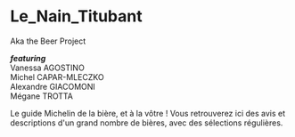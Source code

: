 # Le_Nain_Titubant
Aka the Beer Project

***featuring***<br/>
Vanessa AGOSTINO<br/>
Michel CAPAR-MLECZKO<br/>
Alexandre GIACOMONI<br/>
Mégane TROTTA<br/>


Le guide Michelin de la bière, et à la vôtre ! Vous retrouverez ici des avis et descriptions d'un grand nombre de bières, avec des sélections régulières.
